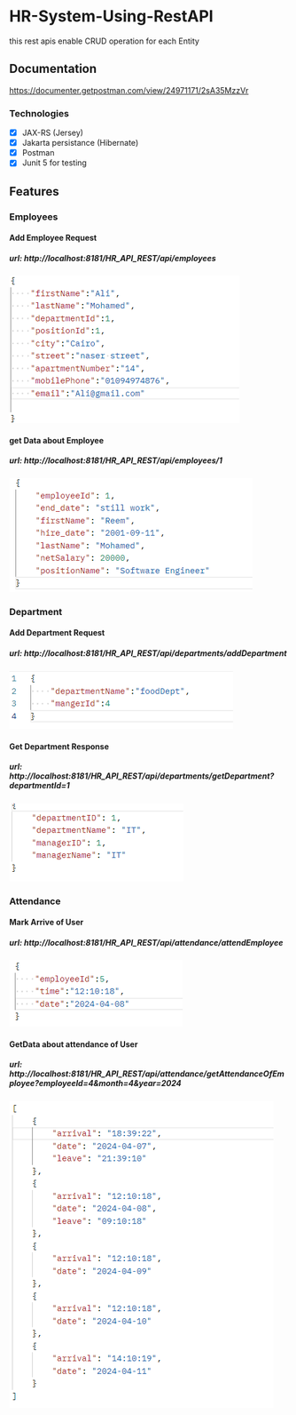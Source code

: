 # HR-System-Using-RestAPI
this rest apis enable CRUD operation for each Entity

## Documentation 
https://documenter.getpostman.com/view/24971171/2sA35MzzVr
### Technologies
- [x] JAX-RS (Jersey)
- [x] Jakarta persistance (Hibernate)
- [x] Postman
- [x] Junit 5 for testing
## Features

### Employees
#### Add Employee Request
##### url: http://localhost:8181/HR_API_REST/api/employees
![AddEmployee](https://github.com/Rashida5/HumanResourcesAPI/blob/main/images/addEmployee.png)

#### get Data about Employee
##### url: http://localhost:8181/HR_API_REST/api/employees/1
![getEmployee](https://github.com/Rashida5/HumanResourcesAPI/blob/main/images/getEmployee.png)

### Department

#### Add Department Request
##### url: http://localhost:8181/HR_API_REST/api/departments/addDepartment
![AddDepartment](https://github.com/Rashida5/HumanResourcesAPI/blob/main/images/addDept.png)

#### Get Department Response 
##### url: http://localhost:8181/HR_API_REST/api/departments/getDepartment?departmentId=1
![GetDepartment](https://github.com/Rashida5/HumanResourcesAPI/blob/main/images/getDept.png)

### Attendance

#### Mark Arrive of User
##### url: http://localhost:8181/HR_API_REST/api/attendance/attendEmployee
![ArriveOfUser](https://github.com/Rashida5/HumanResourcesAPI/blob/main/images/markArriveOfUser.png)


#### GetData about attendance of User
##### url: http://localhost:8181/HR_API_REST/api/attendance/getAttendanceOfEmployee?employeeId=4&month=4&year=2024
![GetDataAbout](https://github.com/Rashida5/HumanResourcesAPI/blob/main/images/getDataAboutofAttendance.png)

